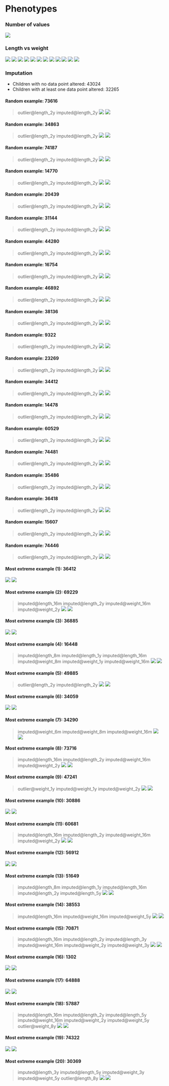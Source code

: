# Phenotypes
### Number of values
![](plots/n.png)
### Length vs weight
![](plots/length_weight_1.png)
![](plots/length_weight_2.png)
![](plots/length_weight_3.png)
![](plots/length_weight_4.png)
![](plots/length_weight_5.png)
![](plots/length_weight_6.png)
![](plots/length_weight_7.png)
![](plots/length_weight_8.png)
![](plots/length_weight_9.png)
![](plots/length_weight_10.png)
![](plots/length_weight_11.png)
![](plots/length_weight_12.png)
### Imputation
- Children with no data point altered: 43024
- Children with at least one data point altered: 32265
#### Random example: 73616
> outlier@length_2y imputed@length_2y
![](plots/73616_length.png)
![](plots/73616_weight.png)
#### Random example: 34863
> outlier@length_2y imputed@length_2y
![](plots/34863_length.png)
![](plots/34863_weight.png)
#### Random example: 74187
> outlier@length_2y imputed@length_2y
![](plots/74187_length.png)
![](plots/74187_weight.png)
#### Random example: 14770
> outlier@length_2y imputed@length_2y
![](plots/14770_length.png)
![](plots/14770_weight.png)
#### Random example: 20439
> outlier@length_2y imputed@length_2y
![](plots/20439_length.png)
![](plots/20439_weight.png)
#### Random example: 31144
> outlier@length_2y imputed@length_2y
![](plots/31144_length.png)
![](plots/31144_weight.png)
#### Random example: 44280
> outlier@length_2y imputed@length_2y
![](plots/44280_length.png)
![](plots/44280_weight.png)
#### Random example: 16754
> outlier@length_2y imputed@length_2y
![](plots/16754_length.png)
![](plots/16754_weight.png)
#### Random example: 46892
> outlier@length_2y imputed@length_2y
![](plots/46892_length.png)
![](plots/46892_weight.png)
#### Random example: 38136
> outlier@length_2y imputed@length_2y
![](plots/38136_length.png)
![](plots/38136_weight.png)
#### Random example: 9322
> outlier@length_2y imputed@length_2y
![](plots/9322_length.png)
![](plots/9322_weight.png)
#### Random example: 23269
> outlier@length_2y imputed@length_2y
![](plots/23269_length.png)
![](plots/23269_weight.png)
#### Random example: 34412
> outlier@length_2y imputed@length_2y
![](plots/34412_length.png)
![](plots/34412_weight.png)
#### Random example: 14478
> outlier@length_2y imputed@length_2y
![](plots/14478_length.png)
![](plots/14478_weight.png)
#### Random example: 60529
> outlier@length_2y imputed@length_2y
![](plots/60529_length.png)
![](plots/60529_weight.png)
#### Random example: 74481
> outlier@length_2y imputed@length_2y
![](plots/74481_length.png)
![](plots/74481_weight.png)
#### Random example: 35486
> outlier@length_2y imputed@length_2y
![](plots/35486_length.png)
![](plots/35486_weight.png)
#### Random example: 36418
> outlier@length_2y imputed@length_2y
![](plots/36418_length.png)
![](plots/36418_weight.png)
#### Random example: 15607
> outlier@length_2y imputed@length_2y
![](plots/15607_length.png)
![](plots/15607_weight.png)
#### Random example: 74446
> outlier@length_2y imputed@length_2y
![](plots/74446_length.png)
![](plots/74446_weight.png)
#### Most extreme example (1): 36412
> 
![](plots/36412_length.png)
![](plots/36412_weight.png)
#### Most extreme example (2): 69229
> imputed@length_16m imputed@length_2y imputed@weight_16m imputed@weight_2y
![](plots/69229_length.png)
![](plots/69229_weight.png)
#### Most extreme example (3): 36885
> 
![](plots/36885_length.png)
![](plots/36885_weight.png)
#### Most extreme example (4): 16448
> imputed@length_8m imputed@length_1y imputed@length_16m imputed@weight_8m imputed@weight_1y imputed@weight_16m
![](plots/16448_length.png)
![](plots/16448_weight.png)
#### Most extreme example (5): 49885
> outlier@length_2y imputed@length_2y
![](plots/49885_length.png)
![](plots/49885_weight.png)
#### Most extreme example (6): 34059
> 
![](plots/34059_length.png)
![](plots/34059_weight.png)
#### Most extreme example (7): 34290
> imputed@weight_6m imputed@weight_8m imputed@weight_16m
![](plots/34290_length.png)
![](plots/34290_weight.png)
#### Most extreme example (8): 73716
> imputed@length_16m imputed@length_2y imputed@weight_16m imputed@weight_2y
![](plots/73716_length.png)
![](plots/73716_weight.png)
#### Most extreme example (9): 47241
> outlier@weight_1y imputed@weight_1y imputed@weight_2y
![](plots/47241_length.png)
![](plots/47241_weight.png)
#### Most extreme example (10): 30886
> 
![](plots/30886_length.png)
![](plots/30886_weight.png)
#### Most extreme example (11): 60681
> imputed@length_16m imputed@length_2y imputed@weight_16m imputed@weight_2y
![](plots/60681_length.png)
![](plots/60681_weight.png)
#### Most extreme example (12): 56912
> 
![](plots/56912_length.png)
![](plots/56912_weight.png)
#### Most extreme example (13): 51649
> imputed@length_8m imputed@length_1y imputed@length_16m imputed@length_2y imputed@length_5y
![](plots/51649_length.png)
![](plots/51649_weight.png)
#### Most extreme example (14): 38553
> imputed@length_16m imputed@weight_16m imputed@weight_5y
![](plots/38553_length.png)
![](plots/38553_weight.png)
#### Most extreme example (15): 70871
> imputed@length_16m imputed@length_2y imputed@length_3y imputed@weight_16m imputed@weight_2y imputed@weight_3y
![](plots/70871_length.png)
![](plots/70871_weight.png)
#### Most extreme example (16): 1302
> 
![](plots/1302_length.png)
![](plots/1302_weight.png)
#### Most extreme example (17): 64888
> 
![](plots/64888_length.png)
![](plots/64888_weight.png)
#### Most extreme example (18): 57887
> imputed@length_16m imputed@length_2y imputed@length_5y imputed@weight_16m imputed@weight_2y imputed@weight_5y outlier@weight_8y
![](plots/57887_length.png)
![](plots/57887_weight.png)
#### Most extreme example (19): 74322
> 
![](plots/74322_length.png)
![](plots/74322_weight.png)
#### Most extreme example (20): 30369
> imputed@length_3y imputed@length_5y imputed@weight_3y imputed@weight_5y outlier@length_8y
![](plots/30369_length.png)
![](plots/30369_weight.png)
